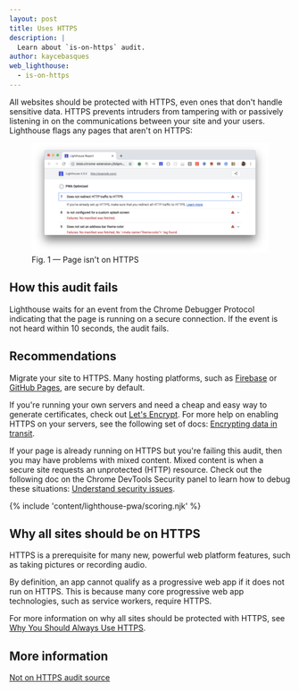 ```yaml
---
layout: post
title: Uses HTTPS
description: |
  Learn about `is-on-https` audit.
author: kaycebasques
web_lighthouse:
  - is-on-https
---
```


All websites should be protected with HTTPS, even ones that don't handle
sensitive data. HTTPS prevents intruders from tampering with or passively
listening in on the communications between your site and your users.
Lighthouse flags any pages that aren't on HTTPS:

<figure class="w-figure">
  <img class="w-screenshot w-screenshot--filled" src="is-on-https.png" alt="Lighthouse audit showing page isn't on HTTPS">
  <figcaption class="w-figcaption">
    Fig. 1 — Page isn't on HTTPS
  </figcaption>
</figure>

## How this audit fails

Lighthouse waits for an event from the Chrome Debugger Protocol indicating that
the page is running on a secure connection. If the event is not heard within 10
seconds, the audit fails.

## Recommendations

Migrate your site to HTTPS.
Many hosting platforms, such as
[Firebase](https://firebase.google.com/docs/hosting/) or
[GitHub Pages](https://pages.github.com/), are secure by default.

If you're running your own servers and need a cheap and easy way to generate
certificates, check out [Let's Encrypt](https://letsencrypt.org/). For more help
on enabling HTTPS on your servers, see the following set of docs: [Encrypting
data in transit](https://developers.google.com/web/fundamentals/security/encrypt-in-transit/enable-https).

If your page is already running on HTTPS but you're failing this audit, then
you may have problems with mixed content. Mixed content is when a secure site
requests an unprotected (HTTP) resource. Check out the following doc on the
Chrome DevTools Security panel to learn how to debug these situations:
[Understand security issues](https://developers.google.com/web/tools/chrome-devtools/debug/security).

{% include 'content/lighthouse-pwa/scoring.njk' %}

## Why all sites should be on HTTPS

HTTPS is a prerequisite for many new, powerful web platform features, such
as taking pictures or recording audio.

By definition,
an app cannot qualify as a progressive web app if it does not run on HTTPS.
This is because many core progressive web app technologies, such as
service workers, require HTTPS.

For more information on why all sites should be protected with HTTPS, see
[Why You Should Always Use HTTPS](https://developers.google.com/web/fundamentals/security/encrypt-in-transit/why-https).

## More information

[Not on HTTPS audit source](https://github.com/GoogleChrome/lighthouse/blob/master/lighthouse-core/audits/is-on-https.js)
